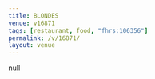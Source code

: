 ```yaml
---
title: BLONDES
venue: v16871
tags: [restaurant, food, "fhrs:106356"]
permalink: /v/16871/
layout: venue
---
```

null